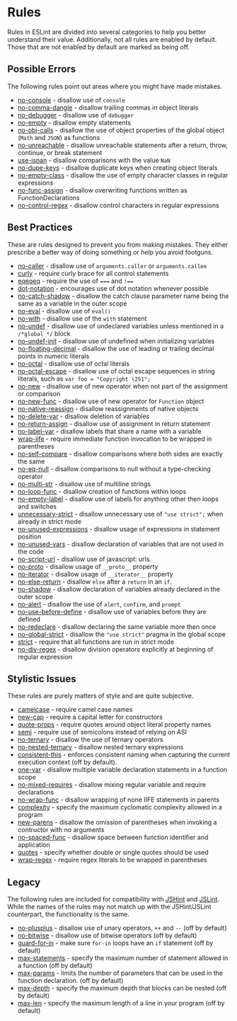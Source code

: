 # Rules

Rules in ESLint are divided into several categories to help you better understand their value. Additionally, not all rules are enabled by default. Those that are not enabled by default are marked as being off.

## Possible Errors

The following rules point out areas where you might have made mistakes.

* [no-console](no-console.md) - disallow use of `console`
* [no-comma-dangle](no-comma-dangle.md) - disallow trailing commas in object literals
* [no-debugger](no-debugger.md) - disallow use of `debugger`
* [no-empty](no-empty.md) - disallow empty statements
* [no-obj-calls](no-obj-calls.md) - disallow the use of object properties of the global object (`Math` and `JSON`) as functions
* [no-unreachable](no-unreachable.md) - disallow unreachable statements after a return, throw, continue, or break statement
* [use-isnan](use-isnan.md) - disallow comparisons with the value `NaN`
* [no-dupe-keys](no-dupe-keys.md) - disallow duplicate keys when creating object literals
* [no-empty-class](no-empty-class.md) - disallow the use of empty character classes in regular expressions
* [no-func-assign](no-func-assign.md) - disallow overwriting functions written as FunctionDeclarations
* [no-control-regex](no-control-regex.md) - disallow control characters in regular expressions

## Best Practices

These are rules designed to prevent you from making mistakes. They either prescribe a better way of doing something or help you avoid footguns.

* [no-caller](no-caller.md) - disallow use of `arguments.caller` or `arguments.callee`
* [curly](curly.md) - require curly brace for all control statements
* [eqeqeq](eqeqeq.md) - require the use of `===` and `!==`
* [dot-notation](dot-notation.md) - encourages use of dot notation whenever possible
* [no-catch-shadow](no-catch-shadow.md) - disallow the catch clause parameter name being the same as a variable in the outer scope
* [no-eval](no-eval.md) - disallow use of `eval()`
* [no-with](no-with.md) - disallow use of the `with` statement
* [no-undef](no-undef.md) - disallow use of undeclared variables unless mentioned in a `/*global */` block
* [no-undef-init](no-undef-init.md) - disallow use of undefined when initializing variables
* [no-floating-decimal](no-floating-decimal) - disallow the use of leading or trailing decimal points in numeric literals
* [no-octal](no-octal.md) - disallow use of octal literals
* [no-octal-escape](no-octal-escape) - disallow use of octal escape sequences in string literals, such as `var foo = "Copyright \251";`
* [no-new](no-new.md) - disallow use of new operator when not part of the assignment or comparison
* [no-new-func](no-new-func.md) - disallow use of new operator for `Function` object
* [no-native-reassign](no-native-reassign.md) - disallow reassignments of native objects
* [no-delete-var](no-delete-var.md) - disallow deletion of variables
* [no-return-assign](no-return-assign.md) - disallow use of assignment in return statement
* [no-label-var](no-label-var.md) - disallow labels that share a name with a variable
* [wrap-iife](wrap-iife.md) - require immediate function invocation to be wrapped in parentheses
* [no-self-compare](no-self-compare.md) - disallow comparisons where both sides are exactly the same
* [no-eq-null](no-eq-null.md) - disallow comparisons to null without a type-checking operator
* [no-multi-str](no-multi-str.md) - disallow use of multiline strings
* [no-loop-func](no-loop-func.md) - disallow creation of functions within loops
* [no-empty-label](no-empty-label.md) - disallow use of labels for anything other then loops and switches
* [unnecessary-strict](unnecessary-strict.md) - disallow unnecessary use of `"use strict";` when already in strict mode
* [no-unused-expressions](no-unused-expressions.md) - disallow usage of expressions in statement position
* [no-unused-vars](no-unused-vars.md) - disallow declaration of variables that are not used in the code
* [no-script-url](no-script-url.md) - disallow use of javascript: urls.
* [no-proto](no-proto.md) - disallow usage of `__proto__` property
* [no-iterator](no-iterator.md) - disallow usage of `__iterator__` property
* [no-else-return](no-else-return.md) - disallow `else` after a `return` in an `if`.
* [no-shadow](no-shadow.md) - disallow declaration of variables already declared in the outer scope
* [no-alert](no-alert.md) - disallow the use of `alert`, `confirm`, and `prompt`
* [no-use-before-define](no-use-before-define.md) - disallow use of variables before they are defined
* [no-redeclare](no-redeclare.md) - disallow declaring the same variable more then once
* [no-global-strict](no-global-strict.md) - disallow the `"use strict"` pragma in the global scope
* [strict](strict.md) - require that all functions are run in strict mode
* [no-div-regex](no-div-regex.md) - disallow division operators explicitly at beginning of regular expression

## Stylistic Issues

These rules are purely matters of style and are quite subjective.

* [camelcase](camelcase.md) - require camel case names
* [new-cap](new-cap.md) - require a capital letter for constructors
* [quote-props](quote-props.md) - require quotes around object literal property names
* [semi](semi.md) - require use of semicolons instead of relying on ASI
* [no-ternary](no-ternary.md) - disallow the use of ternary operators
* [no-nested-ternary](no-nested-ternary.md) - disallow nested ternary expressions
* [consistent-this](consistent-this.md) - enforces consistent naming when capturing the current execution context (off by default).
* [one-var](one-var.md) - disallow multiple variable declaration statements in a function scope
* [no-mixed-requires](no-mixed-requires.md) - disallow mixing regular variable and require declarations
* [no-wrap-func](no-wrap-func.md) - disallow wrapping of none IIFE statements in parents
* [complexity](complexity.md) - specify the maximum cyclomatic complexity allowed in a program
* [new-parens](new-parens.md) - disallow the omission of parentheses when invoking a contructor with no arguments
* [no-spaced-func](no-spaced-func.md) - disallow space between function identifier and application
* [quotes](quotes.md) - specify whether double or single quotes should be used
* [wrap-regex](wrap-regex.md) - require regex literals to be wrapped in parentheses

## Legacy

The following rules are included for compatibility with [JSHint](http://jshint.com/) and [JSLint](http://jslint.com/). While the names of the rules may not match up with the JSHint/JSLint counterpart, the functionality is the same.

* [no-plusplus](no-plusplus.md) - disallow use of unary operators, `++` and `--` (off by default)
* [no-bitwise](no-bitwise.md) - disallow use of bitwise operators (off by default)
* [guard-for-in](guard-for-in.md) - make sure `for-in` loops have an `if` statement (off by default)
* [max-statements](max-statements.md) - specify the maximum number of statement allowed in a function (off by default)
* [max-params](max-params.md) - limits the number of parameters that can be used in the function declaration. (off by default)
* [max-depth](max-depth.md) - specify the maximum depth that blocks can be nested (off by default)
* [max-len](max-len.md) - specify the maximum length of a line in your program (off by default)
